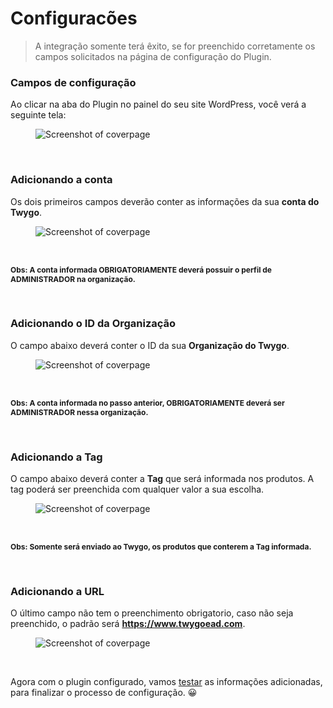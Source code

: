# Configuracões

> A integração somente terá êxito, se for preenchido corretamente os campos solicitados na página de configuração do Plugin.

### Campos de configuração

Ao clicar na aba do Plugin no painel do seu site WordPress, você verá a seguinte tela:

<figure class="thumbnails">
  <img src="_media/config_screen.png" alt="Screenshot of coverpage" title="Tela de configuração">
</figure>

<br/>

### Adicionando a conta

Os dois primeiros campos deverão conter as informações da sua <strong>conta do Twygo</strong>.

<figure class="thumbnails">
  <img src="_media/conta.png" alt="Screenshot of coverpage" title="Adicionando dados da conta">
</figure>

<br/>

<strong style="font-size: 12px;">Obs: A conta informada OBRIGATORIAMENTE deverá possuir o perfil de ADMINISTRADOR na organização.</strong>

<br/>

### Adicionando o ID da Organização

O campo abaixo deverá conter o ID da sua <strong>Organização do Twygo</strong>.

<figure class="thumbnails">
  <img src="_media/id_org.png" alt="Screenshot of coverpage" title="Adicionando ID da organização">
</figure>

<br/>

<strong style="font-size: 12px;">Obs: A conta informada no passo anterior, OBRIGATORIAMENTE deverá ser ADMINISTRADOR nessa organização.</strong>

<br/>

### Adicionando a Tag

O campo abaixo deverá conter a <strong>Tag</strong> que será informada nos produtos. A tag poderá ser preenchida com qualquer valor a sua escolha.

<figure class="thumbnails">
  <img src="_media/tag.png" alt="Screenshot of coverpage" title="Adicionando a tag">
</figure>

<br/>

<strong style="font-size: 12px;">Obs: Somente será enviado ao Twygo, os produtos que conterem a Tag informada.</strong>

<br/>

### Adicionando a URL

O último campo não tem o preenchimento obrigatorio, caso não seja preenchido, o padrão será <strong>https://www.twygoead.com</strong>.

<figure class="thumbnails">
  <img src="_media/url.png" alt="Screenshot of coverpage" title="Adicionando a URL">
</figure>

<br/>

Agora com o plugin configurado, vamos [testar](/pages/configuracoes/validando.md) as informações adicionadas, para finalizar o processo de configuração. 😀